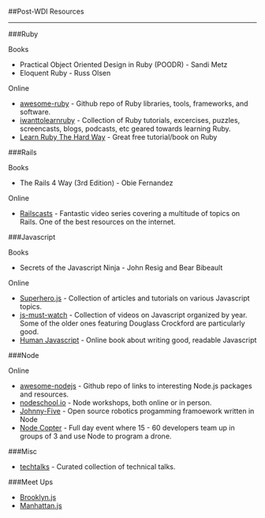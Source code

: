 ##Post-WDI Resources

---

###Ruby

Books

- Practical Object Oriented Design in Ruby (POODR) - Sandi Metz
- Eloquent Ruby - Russ Olsen


Online

- [awesome-ruby](https://github.com/markets/awesome-ruby) - Github repo of Ruby libraries, tools, frameworks, and software.
- [iwanttolearnruby](http://iwanttolearnruby.com/) - Collection of Ruby tutorials, excercises, puzzles, screencasts, blogs, podcasts, etc geared towards learning Ruby.
- [Learn Ruby The Hard Way](http://ruby.learncodethehardway.org/) - Great free tutorial/book on Ruby

###Rails

Books

- The Rails 4 Way (3rd Edition) - Obie Fernandez

Online
- [Railscasts](http://railscasts.com/) - Fantastic video series covering a multitude of topics on Rails. One of the best resources on the internet.

###Javascript

Books

- Secrets of the Javascript Ninja - John Resig and Bear Bibeault

Online

- [Superhero.js](http://superherojs.com/) - Collection of articles and tutorials on various Javascript topics.
- [js-must-watch](https://github.com/bolshchikov/js-must-watch) - Collection of videos on Javascript organized by year. Some of the older ones featuring Douglass Crockford are particularly good.
- [Human Javascript](http://read.humanjavascript.com/) - Online book about writing good, readable Javascript

###Node

Online

- [awesome-nodejs](https://github.com/sindresorhus/awesome-nodejs) - Github repo of links to interesting Node.js packages and resources.
- [nodeschool.io](http://nodeschool.io/) - Node workshops, both online or in person.
- [Johnny-Five](https://github.com/rwaldron/johnny-five) - Open source robotics progamming framoework written in Node
- [Node Copter](http://nodecopter.com/) - Full day event where 15 - 60 developers team up in groups of 3 and use Node to program a drone.



###Misc

- [techtalks](http://phatak-dev.github.io/techtalks/) - Curated collection of technical talks.

###Meet Ups
- [Brooklyn.js](http://brooklynjs.com)
- [Manhattan.js](http://manhattanjs.com)
